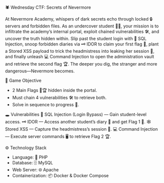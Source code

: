 🕷️ Wednesday CTF: Secrets of Nevermore

At Nevermore Academy, whispers of dark secrets echo through locked 🔒 servers and forbidden files.
As an undercover student 🕵️‍♂️, your mission is to infiltrate the academy’s internal portal, exploit chained vulnerabilities 🛠️, and uncover the truth hidden within.
Slip past the student login with 💉 SQL Injection, snoop forbidden diaries via 🗝️ IDOR to claim your first flag 🚩, plant a Stored XSS payload to trick the headmistress into leaking her session 🍪, and finally unleash 💻 Command Injection to open the administration vault and retrieve the second flag 🏆.
The deeper you dig, the stranger and more dangerous—Nevermore becomes.


🎯 Game Objective
- 2 Main Flags 🚩🏆 hidden inside the portal.
- Must chain 4 vulnerabilities 🛠️ to retrieve both.
- Solve in sequence to progress 🔐.

🕳️ Vulnerabilities
💉 SQL Injection (Login Bypass) — Gain student-level access.
🗝️ IDOR — Access another student’s diary 📓 and get Flag 1 🚩.
🕸️ Stored XSS — Capture the headmistress’s session 🍪.
💻 Command Injection — Execute server commands 🖥️ to retrieve Flag 2 🏆.

⚙️ Technology Stack
- Language: 🐘 PHP 
- Database: 🗄️ MySQL 
- Web Server: 🌐 Apache
- Containerization: 📦 Docker & Docker Compose


